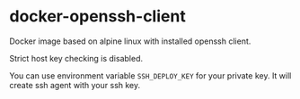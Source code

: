 # docker-openssh-client

Docker image based on alpine linux with installed openssh client.

Strict host key checking is disabled.

You can use environment variable `SSH_DEPLOY_KEY` for your private key. It will create ssh agent with your ssh key.
